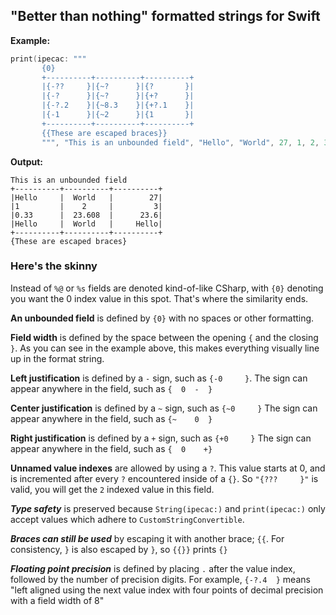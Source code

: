 ## "Better than nothing" formatted strings for Swift

**Example:**

```swift
print(ipecac: """
       {0}
       +----------+----------+----------+
       |{-??     }|{~?      }|{?       }|
       |{-?      }|{~?      }|{+?      }|
       |{-?.2    }|{~8.3    }|{+?.1    }|
       |{-1      }|{~2      }|{1       }|
       +----------+----------+----------+
       {{These are escaped braces}}
       """, "This is an unbounded field", "Hello", "World", 27, 1, 2, 3, 1.0/3.0, 543.0/23.0, 99999.99999)
```

**Output:**

```
This is an unbounded field
+----------+----------+----------+
|Hello     |  World   |        27|
|1         |    2     |         3|
|0.33      |  23.608  |      23.6|
|Hello     |  World   |     Hello|
+----------+----------+----------+
{These are escaped braces}
```

### Here's the skinny

Instead of ```%@``` or ```%s``` fields are denoted kind-of-like CSharp, with ```{0}``` denoting you want the 0 index value in this spot. That's where the similarity ends.

**An unbounded field** is defined by ```{0}``` with no spaces or other formatting.

**Field width** is defined by the space between the opening ```{``` and the closing ```}```. As you can see in the example above, this makes everything visually line up in the format string.

**Left justification** is defined by a ```-``` sign, such as ```{-0     }```. The sign can appear anywhere in the field, such as ```{  0  -  }```

**Center justification** is defined by a ```~``` sign, such as ```{~0     }``` The sign can appear anywhere in the field, such as ```{~    0  }```

**Right justification** is defined by a ```+``` sign, such as ```{+0     }``` The sign can appear anywhere in the field, such as ```{  0    +}```

**Unnamed value indexes** are allowed by using a ```?```.  This value starts at 0, and is incremented after every ```?``` encountered inside of a ```{}```. So ```"{???     }"``` is valid, you will get the ```2``` indexed value in this field.

***Type safety*** is preserved because ```String(ipecac:)``` and ```print(ipecac:)``` only accept values which adhere to ```CustomStringConvertible```. 

***Braces can still be used*** by escaping it with another brace; ```{{```. For consistency, ```}``` is also escaped by ```}```, so ```{{}}``` prints ```{}```

***Floating point precision*** is defined by placing ```.``` after the value index, followed by the number of precision digits. For example, ```{-?.4  }``` means "left aligned using the next value index with four points of decimal precision with a field width of 8"